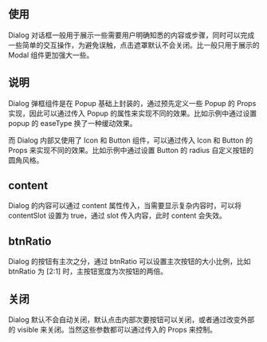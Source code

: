 ## 使用

Dialog 对话框一般用于展示一些需要用户明确知悉的内容或步骤，同时可以完成一些简单的交互操作，为避免误触，点击遮罩默认不会关闭。比一般只用于展示的 Modal 组件更加强大一些。

## 说明

Dialog 弹框组件是在 Popup 基础上封装的，通过预先定义一些 Popup 的 Props 实现，因此可以通过传入 Popup 的属性来实现不同的效果。比如示例中通过设置 popup 的 easeType 换了一种缓动效果。

而 Dialog 内部又使用了 Icon 和 Button 组件，可以通过传入 Icon 和 Button 的 Props 来实现不同的效果。比如示例中通过设置 Button 的 radius 自定义按钮的圆角风格。

## content

Dialog 的内容可以通过 content 属性传入，当需要显示复杂内容时，可以将 contentSlot 设置为 true，通过 slot 传入内容，此时 content 会失效。

## btnRatio

Dialog 的按钮有主次之分，通过 btnRatio 可以设置主次按钮的大小比例，比如 btnRatio 为 [2:1] 时，主按钮宽度为次按钮的两倍。

## 关闭

Dialog 默认不会自动关闭，默认点击内部次要按钮可以关闭，或者通过改变外部的 visible 来关闭。当然这些参数都可以通过传入的 Props 来控制。

